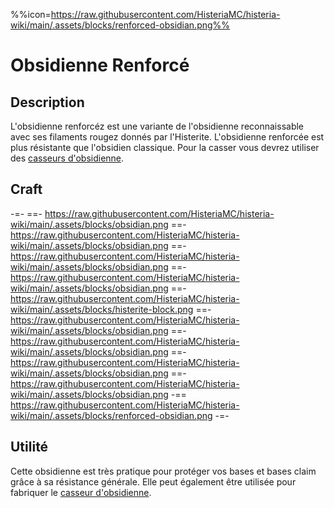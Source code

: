 %%icon=https://raw.githubusercontent.com/HisteriaMC/histeria-wiki/main/.assets/blocks/renforced-obsidian.png%%

# Obsidienne Renforcé 

## Description 
L'obsidienne renforcéz est une variante de l'obsidienne reconnaissable avec ses filaments rougez donnés par l'Histerite. L'obsidienne renforcée est plus résistante que l'obsidien classique. Pour la casser vous devrez utiliser des [casseurs d'obsidienne](https://histeria.fr/wiki/objets/casseur-pour-obsidienne).

## Craft
-=-
 ==- https://raw.githubusercontent.com/HisteriaMC/histeria-wiki/main/.assets/blocks/obsidian.png
 ==- https://raw.githubusercontent.com/HisteriaMC/histeria-wiki/main/.assets/blocks/obsidian.png
 ==- https://raw.githubusercontent.com/HisteriaMC/histeria-wiki/main/.assets/blocks/obsidian.png
 ==- https://raw.githubusercontent.com/HisteriaMC/histeria-wiki/main/.assets/blocks/obsidian.png
 ==- https://raw.githubusercontent.com/HisteriaMC/histeria-wiki/main/.assets/blocks/histerite-block.png
 ==- https://raw.githubusercontent.com/HisteriaMC/histeria-wiki/main/.assets/blocks/obsidian.png
 ==- https://raw.githubusercontent.com/HisteriaMC/histeria-wiki/main/.assets/blocks/obsidian.png
 ==- https://raw.githubusercontent.com/HisteriaMC/histeria-wiki/main/.assets/blocks/obsidian.png
 ==- https://raw.githubusercontent.com/HisteriaMC/histeria-wiki/main/.assets/blocks/obsidian.png
 -== https://raw.githubusercontent.com/HisteriaMC/histeria-wiki/main/.assets/blocks/renforced-obsidian.png
-=-

## Utilité 
Cette obsidienne est très pratique pour protéger vos bases et bases claim grâce à sa résistance générale. Elle peut également être utilisée pour fabriquer le [casseur d'obsidienne](https://histeria.fr/wiki/objets/casseur-pour-obsidienne).
